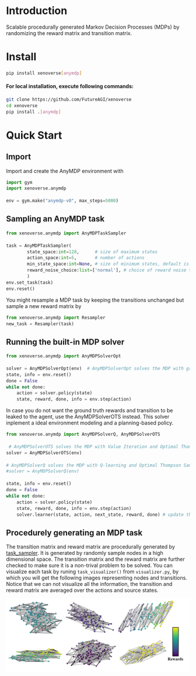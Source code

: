 # Introduction

Scalable procedurally generated Markov Decision Processes (MDPs) by randomizing the reward matrix and transition matrix. 


# Install

```bash
pip install xenoverse[anymdp]
```

#### For local installation, execute following commands:

```bash
git clone https://github.com/FutureAGI/xenoverse
cd xenoverse
pip install .[anymdp]
```

# Quick Start

## Import

Import and create the AnyMDP environment with 
```python
import gym
import xenoverse.anymdp

env = gym.make("anymdp-v0", max_steps=5000)
```

## Sampling an AnyMDP task
```python
from xenoverse.anymdp import AnyMDPTaskSampler

task = AnyMDPTaskSampler(
        state_space:int=128,      # size of maximum states
        action_space:int=5,       # number of actions
        min_state_space:int=None, # size of minimum states, default is the same as state_space
        reward_noise_choice:list=['normal'], # choice of reward noise type, can select from ['normal', 'binoimial']
        )
env.set_task(task)
env.reset()
```

You might resample a MDP task by keeping the transitions unchanged but sample a new reward matrix by

```python
from xenoverse.anymdp import Resampler
new_task = Resampler(task)
```

## Running the built-in MDP solver
```python
from xenoverse.anymdp import AnyMDPSolverOpt

solver = AnyMDPSolverOpt(env)  # AnyMDPSolverOpt solves the MDP with ground truth rewards and transition matrix
state, info = env.reset()
done = False
while not done:
    action = solver.policy(state)
    state, reward, done, info = env.step(action)
```

In case you do not want the ground truth rewards and transition to be leaked to the agent, use the AnyMDPSolverOTS instead. This solver inplement a ideal environment modeling and a planning-based policy.

```python
from xenoverse.anymdp import AnyMDPSolverQ, AnyMDPSolverOTS

 # AnyMDPSolverOTS solves the MDP with Value Iteration and Optimal Thompson Sampling (Gaussian Noise)
solver = AnyMDPSolverOTS(env) 

# AnyMDPSolverQ solves the MDP with Q-learning and Optimal Thompson Sampling (Gaussian Noise)
#solver = AnyMDPSolverQ(env) 

state, info = env.reset()
done = False
while not done:
    action = solver.policy(state)
    state, reward, done, info = env.step(action)
    solver.learner(state, action, next_state, reward, done) # update the learner
```

## Procedurely generating an MDP task

The transition matrix and reward matrix are procedurally generated by [task_sampler](task_sampler.py). It is generated by randomly sample nodes in a high dimensional space. The transition matrix and the reward matrix are further checked to make sure it is a non-trival problem to be solved.
You can visualize each task by runing ``task_visualizer()`` from ``visualizer.py``, by which you will get the following images representing nodes and transitions. Notice that we can not visualize all the information, the transition and reward matrix are averaged over the actions and source states.

![AnyMDP Task Visualizer](https://github.com/FutureAGI/DataPack/blob/main/demo/anymdp/AnyMDP_Visualization.png) 